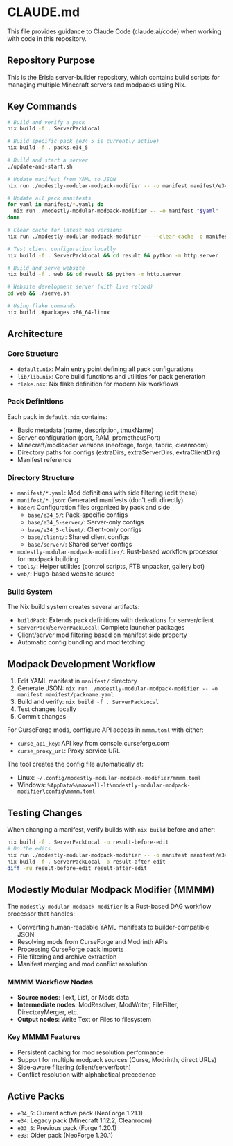 # CLAUDE.md

This file provides guidance to Claude Code (claude.ai/code) when working with code in this repository.

## Repository Purpose

This is the Erisia server-builder repository, which contains build scripts for managing multiple Minecraft servers and modpacks using Nix.

## Key Commands

```bash
# Build and verify a pack
nix build -f . ServerPackLocal

# Build specific pack (e34_5 is currently active)
nix build -f . packs.e34_5

# Build and start a server
./update-and-start.sh

# Update manifest from YAML to JSON
nix run ./modestly-modular-modpack-modifier -- -o manifest manifest/e34_5.yaml

# Update all pack manifests
for yaml in manifest/*.yaml; do
  nix run ./modestly-modular-modpack-modifier -- -o manifest "$yaml"
done

# Clear cache for latest mod versions
nix run ./modestly-modular-modpack-modifier -- --clear-cache -o manifest manifest/e34_5.yaml

# Test client configuration locally
nix build -f . ServerPackLocal && cd result && python -m http.server

# Build and serve website
nix build -f . web && cd result && python -m http.server

# Website development server (with live reload)
cd web && ./serve.sh

# Using flake commands
nix build .#packages.x86_64-linux
```

## Architecture

### Core Structure
- `default.nix`: Main entry point defining all pack configurations
- `lib/lib.nix`: Core build functions and utilities for pack generation
- `flake.nix`: Nix flake definition for modern Nix workflows

### Pack Definitions
Each pack in `default.nix` contains:
- Basic metadata (name, description, tmuxName)
- Server configuration (port, RAM, prometheusPort)
- Minecraft/modloader versions (neoforge, forge, fabric, cleanroom)
- Directory paths for configs (extraDirs, extraServerDirs, extraClientDirs)
- Manifest reference

### Directory Structure
- `manifest/*.yaml`: Mod definitions with side filtering (edit these)
- `manifest/*.json`: Generated manifests (don't edit directly)
- `base/`: Configuration files organized by pack and side
  - `base/e34_5/`: Pack-specific configs
  - `base/e34_5-server/`: Server-only configs
  - `base/e34_5-client/`: Client-only configs
  - `base/client/`: Shared client configs
  - `base/server/`: Shared server configs
- `modestly-modular-modpack-modifier/`: Rust-based workflow processor for modpack building
- `tools/`: Helper utilities (control scripts, FTB unpacker, gallery bot)
- `web/`: Hugo-based website source

### Build System
The Nix build system creates several artifacts:
- `buildPack`: Extends pack definitions with derivations for server/client
- `ServerPack`/`ServerPackLocal`: Complete launcher packages
- Client/server mod filtering based on manifest side property
- Automatic config bundling and mod fetching

## Modpack Development Workflow

1. Edit YAML manifest in `manifest/` directory
2. Generate JSON: `nix run ./modestly-modular-modpack-modifier -- -o manifest manifest/packname.yaml`
3. Build and verify: `nix build -f . ServerPackLocal`
4. Test changes locally
5. Commit changes

For CurseForge mods, configure API access in `mmmm.toml` with either:
- `curse_api_key`: API key from console.curseforge.com
- `curse_proxy_url`: Proxy service URL

The tool creates the config file automatically at:
- Linux: `~/.config/modestly-modular-modpack-modifier/mmmm.toml`
- Windows: `%AppData%\maxwell-lt\modestly-modular-modpack-modifier\config\mmmm.toml`

## Testing Changes

When changing a manifest, verify builds with `nix build` before and after:
```bash
nix build -f . ServerPackLocal -o result-before-edit
# Do the edits
nix run ./modestly-modular-modpack-modifier -- -o manifest manifest/e34_5.yaml
nix build -f . ServerPackLocal -o result-after-edit
diff -ru result-before-edit result-after-edit
```

## Modestly Modular Modpack Modifier (MMMM)

The `modestly-modular-modpack-modifier` is a Rust-based DAG workflow processor that handles:
- Converting human-readable YAML manifests to builder-compatible JSON
- Resolving mods from CurseForge and Modrinth APIs
- Processing CurseForge pack imports
- File filtering and archive extraction
- Manifest merging and mod conflict resolution

### MMMM Workflow Nodes
- **Source nodes**: Text, List, or Mods data
- **Intermediate nodes**: ModResolver, ModWriter, FileFilter, DirectoryMerger, etc.
- **Output nodes**: Write Text or Files to filesystem

### Key MMMM Features
- Persistent caching for mod resolution performance
- Support for multiple modpack sources (Curse, Modrinth, direct URLs)
- Side-aware filtering (client/server/both)
- Conflict resolution with alphabetical precedence

## Active Packs
- `e34_5`: Current active pack (NeoForge 1.21.1)
- `e34`: Legacy pack (Minecraft 1.12.2, Cleanroom)
- `e33_5`: Previous pack (Forge 1.20.1)
- `e33`: Older pack (NeoForge 1.20.1)
